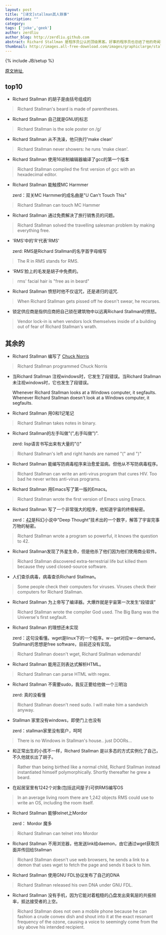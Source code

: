 ```yaml
---
layout: post
title: "[译文]stallman其人轶事"
description: ""
category: 
tags: ['joke','geek']
author: zerdliu
author_blog: http://zerdliu.github.com
abstract: Richard Stallman 是程序员公认的顶级黑客。好事的程序员也总结了他的奇闻轶事--程序员的暗语和笑话
thumbnail: http://images.all-free-download.com/images/graphiclarge/stallman_clip_art_25432.jpg
---
```

{% include JB/setup %}

[原文地址](http://stallmanfacts.com/),

## top10

* Richard Stallman 的胡子是由括号组成的

>	Richard Stallman's beard is made of parentheses. 

* Richard Stallman 自己就是GNU的标志

>	Richard Stallman is the sole poster on /g/ 

* Richard Stallman 从不洗澡，他只执行'make clean'

>	Richard Stallman never showers: he runs 'make clean'. 

* Richard Stallman 使用16进制编辑器编译了gcc的第一个版本

>	Richard Stallman compiled the first version of gcc with an hexadecimal editor. 

* Richard Stallman 能触摸MC Harmmer
    
     zerd：双关MC Harmmer的成名曲是"U Can't Touch This"

>	Richard Stallman can touch MC Hammer 

* Richard Stallman 通过免费解决了旅行销售员的问题。

>	Richard Stallman solved the travelling salesman problem by making everything free. 

* 'RMS'中的'R'代表'RMS' 

     zerd: RMS是Richard Stallman的名字首字母缩写

>	The R in RMS stands for RMS. 

* 'RMS'脸上的毛发是胡子中免费的。

>	rms' facial hair is "free as in beard" 

* Richard Stallman 愤怒时他不仅诅咒，还是递归的诅咒.

>	When Richard Stallman gets pissed off he doesn't swear, he recurses. 

* 锁定供应商是指供应商把自己锁在建筑物中以远离Richard Stallman的愤怒。

>	Vendor lock-in is when vendors lock themselves inside of a building out of fear of Richard Stallman's wrath. 

## 其余的

* Richard Stallman 编写了 [Chuck Norris](http://www.douban.com/group/topic/1234338/)

>	Richard Stallman programmed Chuck Norris 

* 当Richard Stallman 注视windows时，它发生了段错误。当Richard Stallman未注视windows时，它也发生了段错误。

	Whenever Richard Stallman looks at a Windows computer, it segfaults. Whenever Richard Stallman doesn't look at a Windows computer, it segfaults. 

* Richard Stallman 用0和1记笔记

>	Richard Stallman takes notes in binary. 

* Richard Stallman的左手叫做"(",右手叫做")".

    zerd: lisp语言书写出来有大量的"()"

>	Richard Stallman's left and right hands are named "(" and ")" 

* Richard Stallman 能编写防病毒程序来治愈爱滋病。但他从不写防病毒程序。

>	Richard Stallman can write an anti-virus program that cures HIV. Too bad he never writes anti-virus programs. 

* Richard Stallman 用Emacs写了第一版的Emacs。

>	Richard Stallman wrote the first version of Emacs using Emacs. 

* Richard Stallman 写了一个非常强大的程序，他知道宇宙的终极秘密。

     zerd：[42](http://en.wikipedia.org/wiki/Phrases_from_The_Hitchhiker%27s_Guide_to_the_Galaxy#Answer_to_the_Ultimate_Question_of_Life.2C_the_Universe.2C_and_Everything_.2842.29)是科幻小说中"Deep Thought"技术出的一个数字，解答了宇宙完事万物的秘密。

>	Richard Stallman wrote a program so powerful, it knows the question to 42. 

* Richard Stallman发现了外星生命，但是他杀了他们因为他们使用商业软件。

>	Richard Stallman discovered extra-terrestrial life but killed them because they used closed-source software. 

* 人们查杀病毒，病毒查杀Richard Stallman。

>	Some people check their computers for viruses. Viruses check their computers for Richard Stallman. 

* Richard Stallman 为上帝写了编译器。大爆炸就是宇宙第一次发生“段错误”

>	Richard Stallman wrote the compiler God used. The Big Bang was the Universe's first segfault. 

* Richard Stallman 的理想还未实现

    zerd：这句没看懂。wget是linux下的一个程序。w－get对应w－demand，Stallman的思想是free software，目前还没有实现。

>	Richard Stallman doesn't wget, Richard Stallman wdemands! 

* Richard Stallman 能用正则表达式解析HTML。

>	Richard Stallman can parse HTML with regex. 

* Richard Stallman 不需要sudo，我反正要给他做一个三明治

    zerd: 真的没看懂

>	Richard Stallman doesn't need sudo. I will make him a sandwich anyway. 

* Stallman 家里没有windows，即使门上也没有

    zerd：stallman家里没有窗户，呵呵

>	There is no Windows in Stallman's house.. just DOORs... 

* 和正常出生的小孩不一样，Richard Stallman 是以多态的方式实例化了自己，不久他就长出了胡子。

>	Rather than being birthed like a normal child, Richard Stallman instead instantiated himself polymorphically. Shortly thereafter he grew a beard. 

* 在起居室里有1242个对象(包括这间屋子)可供RMS编写OS

>	In an average living room there are 1,242 objects RMS could use to write an OS, including the room itself. 

* Richard Stallman 能够telnet上Mordor

    zerd： Mordor 魔多

>	Richard Stallman can telnet into Mordor 

* Richard Stallman 不用浏览器，他发送link给daemon，由它通过wget获取页面并传回给Stallman

>	Richard Stallman doesn't use web browsers, he sends a link to a demon that uses wget to fetch the page and sends it back to him. 

* Richard Stallman 使用GNU FDL协议发布了自己的DNA

>	Richard Stallman released his own DNA under GNU FDL. 

* Richard Stallman 没有手机，因为它能对着粗糙的凸盘发出臭氧层的共振频率，抵达接受者的上空。

>	Richard Stallman does not own a mobile phone because he can fashion a crude convex dish and shout into it at the exact resonant frequency of the ozone, causing a voice to seemingly come from the sky above his intended recipient. 

